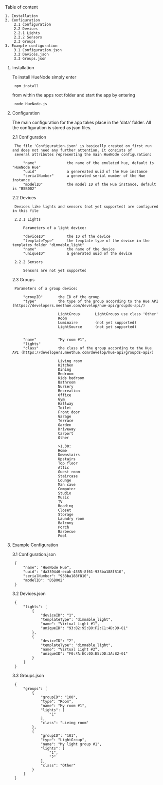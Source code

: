 Table of content

    1. Installation
    2. Configuration
        2.1 Configuration
        2.2 Devices
        2.2.1 Lights
        2.2.2 Sensors
        2.3 Groups
    3. Example configuration
        3.1 Configuration.json
        3.2 Devices.json
        3.3 Groups.json
    


1. Installation

    To install HueNode simply enter

        npm install

    from within the apps root folder and start the app by entering

        node HueNode.js



2. Configuration

    The main configuration for the app takes place in the 'data' folder. All the configuration is stored as json files.

    2.1 Configuration

        The file 'Configuration.json' is basically created on first run and does not need any further attention. It consists of 
        several attributes representing the main HueNode configuration:

            "name"              the name of the emulated hue, default is "HueNode Hue"
            "uuid"              a genereated uuid of the Hue instance
            "serialNumber"      a generated serial number of the Hue instance
            "modelID"           the model ID of the Hue instance, default is "BSB002"
    
    2.2 Devices

        Devices like lights and sensors (not yet supported) are configured in this file

        2.2.1 Lights

            Parameters of a light device:

            "deviceID"          the ID of the device
            "templateType"      the template type of the device in the templates folder "dimmable_light"
            "name"              the name of the device
            "uniqueID"          a generated uuid of the device

        2.2.2 Sensors
        
            Sensors are not yet supported

    2.3 Groups

        Parameters of a group device:

            "groupID"       the ID of the group
            "type"          the type of the group according to the Hue API (https://developers.meethue.com/develop/hue-api/groupds-api/)

                            LightGroup       LightGroups use class 'Other'
                            Room             
                            Luminaire        (not yet supported)
                            LightSource      (not yet supported)


            "name"          "My room #1",
            "lights"        
            "class"         the class of the group according to the Hue API (https://developers.meethue.com/develop/hue-api/groupds-api/)

                            Living room
                            Kitchen
                            Dining
                            Bedroom
                            Kids bedroom
                            Bathroom
                            Nursery
                            Recreation
                            Office
                            Gym
                            Hallway
                            Toilet
                            Front door
                            Garage
                            Terrace
                            Garden
                            Driveway
                            Carport
                            Other

                            >1.30:
                            Home
                            Downstairs
                            Upstairs
                            Top floor
                            Attic
                            Guest room
                            Staircase
                            Lounge
                            Man cave
                            Computer
                            Studio
                            Music
                            TV
                            Reading
                            Closet
                            Storage
                            Laundry room
                            Balcony
                            Porch
                            Barbecue
                            Pool

3. Example Configuration

    3.1 Configuration.json

        {
            "name": "HueNode Hue",
            "uuid": "da339446-ecab-4385-8f61-933ba188f810",
            "serialNumber": "933ba188f810",
            "modelID": "BSB002"
        }

    3.2 Devices.json

        {
            "lights": [
                {
                    "deviceID": "1",
                    "templateType": "dimmable_light",
                    "name": "Virtual Light #1",
                    "uniqueID": "93:B2:95:B0:F2:C1:4D:D9-01"
                },
                {
                    "deviceID": "2",
                    "templateType": "dimmable_light",
                    "name": "Virtual Light #2",
                    "uniqueID": "F0:FA:EC:0D:E5:DD:3A:B2-01"
                }
            ]
        }

    3.3 Groups.json

        {
            "groups": [
                {
                    "groupID": "100",
                    "type": "Room",
                    "name": "My room #1",
                    "lights": [
                        "1"
                    ],
                    "class": "Living room"
                },
                {
                    "groupID": "101",
                    "type": "LightGroup",
                    "name": "My light group #1",
                    "lights": [
                        "1",
                        "2"
                    ],
                    "class": "Other"
                }
            ]
        }    







